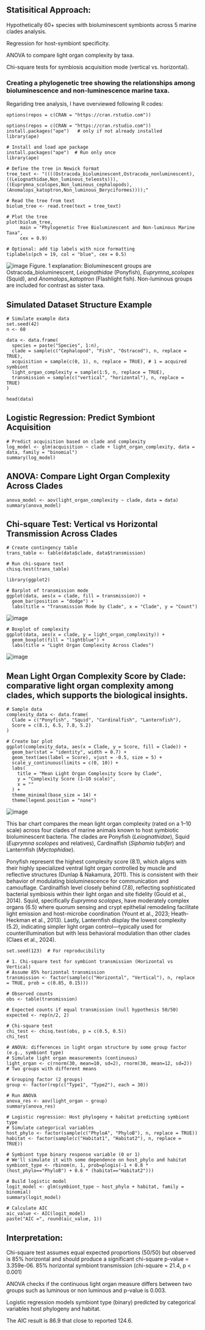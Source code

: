## Statisitical Approach:

Hypothetically 60+ species with bioluminescent symbionts across 5 marine clades analysis.

Regression for host-symbiont specificity.

ANOVA to compare light organ complexity by taxa.

Chi-square tests for symbiosis acquisition mode (vertical vs. horizontal).

### Creating a phylogenetic tree showing the relationships among bioluminescence and non-luminescence marine taxa.
Regariding tree analysis, I have overviewed following R codes:

```{r}
options(repos = c(CRAN = "https://cran.rstudio.com"))
```
```{r} include=FALSE}
options(repos = c(CRAN = "https://cran.rstudio.com"))
install.packages("ape")   # only if not already installed
library(ape)
```
```{r}
# Install and load ape package
install.packages("ape")  # Run only once
library(ape)

# Define the tree in Newick format
tree_text <- "((((Ostracoda_bioluminescent,Ostracoda_nonluminescent),((Leiognathidae,Non_luminous_teleosts))),((Euprymna_scolopes,Non_luminous_cephalopods),(Anomalops_katoptron,Non_luminous_Beryciformes))));"

# Read the tree from text
biolum_tree <- read.tree(text = tree_text)

# Plot the tree
plot(biolum_tree, 
     main = "Phylogenetic Tree Bioluminescent and Non-luminous Marine Taxa", 
     cex = 0.9)

# Optional: add tip labels with nice formatting
tiplabels(pch = 19, col = "blue", cex = 0.5)
```

![image](https://github.com/user-attachments/assets/967a1055-3d5f-45da-9c68-b3faa61ec9d1)
Figure. 1 explanation: Bioluminescent groups are Ostracoda_bioluminescent, *Leiognathidae* (Ponyfish), *Euprymna_scolopes* (Squid), and *Anomalops_katoptron* (Flashlight fish). Non-luminous groups are included for contrast as sister taxa.

## Simulated Dataset Structure Example

```{r}
# Simulate example data
set.seed(42)
n <- 60
```
```{r}
data <- data.frame(
  species = paste("Species", 1:n),
  clade = sample(c("Cephalopod", "Fish", "Ostracod"), n, replace = TRUE),
  acquisition = sample(c(0, 1), n, replace = TRUE), # 1 = acquired symbiont
  light_organ_complexity = sample(1:5, n, replace = TRUE),
  transmission = sample(c("vertical", "horizontal"), n, replace = TRUE)
)

head(data)
```

## Logistic Regression: Predict Symbiont Acquisition

```{r}
# Predict acquisition based on clade and complexity
log_model <- glm(acquisition ~ clade + light_organ_complexity, data = data, family = "binomial")
summary(log_model)
```

## ANOVA: Compare Light Organ Complexity Across Clades

```{r}
anova_model <- aov(light_organ_complexity ~ clade, data = data)
summary(anova_model)
```
## Chi-square Test: Vertical vs Horizontal Transmission Across Clades

```{r}
# Create contingency table
trans_table <- table(data$clade, data$transmission)
```
```{r}
# Run chi-square test
chisq.test(trans_table)
```
```{r}
library(ggplot2)

# Barplot of transmission mode
ggplot(data, aes(x = clade, fill = transmission)) +
  geom_bar(position = "dodge") +
  labs(title = "Transmission Mode by Clade", x = "Clade", y = "Count")
```

![image](https://github.com/user-attachments/assets/f3b991fc-ac66-4998-94d9-a617ae8ead0e)


```{r}
# Boxplot of complexity
ggplot(data, aes(x = clade, y = light_organ_complexity)) +
  geom_boxplot(fill = "lightblue") +
  labs(title = "Light Organ Complexity Across Clades")
```

![image](https://github.com/user-attachments/assets/862898f8-863c-4973-9778-50dbd74b8d1e)

##  Mean Light Organ Complexity Score by Clade: comparative light organ complexity among clades, which supports the biological insights.

```{r}
# Sample data
complexity_data <- data.frame(
  Clade = c("Ponyfish", "Squid", "Cardinalfish", "Lanternfish"),
  Score = c(8.1, 6.5, 7.8, 5.2)
)
```
```{r}
# Create bar plot
ggplot(complexity_data, aes(x = Clade, y = Score, fill = Clade)) +
  geom_bar(stat = "identity", width = 0.7) +
  geom_text(aes(label = Score), vjust = -0.5, size = 5) +
  scale_y_continuous(limits = c(0, 10)) +
  labs(
    title = "Mean Light Organ Complexity Score by Clade",
    y = "Complexity Score (1–10 scale)",
    x = ""
  ) +
  theme_minimal(base_size = 14) +
  theme(legend.position = "none")
```
![image](https://github.com/user-attachments/assets/1ba0872c-e7c7-4cce-bc0f-0ae7e2ba5f2b)

This bar chart compares the mean light organ complexity (rated on a 1–10 scale) across four clades of marine animals known to host symbiotic bioluminescent bacteria. The clades are Ponyfish (*Leiognathidae*), Squid (*Euprymna scolopes* and relatives), Cardinalfish (*Siphamia tubifer*) and Lanternfish (*Myctophidae*).

Ponyfish represent the highest complexity score (8.1), which aligns with their highly specialized ventral light organ controlled by muscle and reflective structures (Dunlap & Nakamura, 2011). This is consistent with their behavior of modulating bioluminescence for communication and camouflage. Cardinalfish level closely behind (7.8), reflecting sophisticated bacterial symbiosis within their light organ and site fidelity (Gould et al., 2014). Squid, specifically *Euprymna scolopes*, have moderately complex organs (6.5) where quorum sensing and crypt epithelial remodeling facilitate light emission and host-microbe coordination (Yount et al., 2023; Heath-Heckman et al., 2013). Lastly, Lanternfish display the lowest complexity (5.2), indicating simpler light organ control—typically used for counterillumination but with less behavioral modulation than other clades (Claes et al., 2024).

```{r}
set.seed(123)  # For reproducibility
```
```{r}
# 1. Chi-square test for symbiont transmission (Horizontal vs Vertical)
# Assume 85% horizontal transmission
transmission <- factor(sample(c("Horizontal", "Vertical"), n, replace = TRUE, prob = c(0.85, 0.15)))
```
```{r}
# Observed counts
obs <- table(transmission)
```

```{r}
# Expected counts if equal transmission (null hypothesis 50/50)
expected <- rep(n/2, 2)
```
```{r}
# Chi-square test
chi_test <- chisq.test(obs, p = c(0.5, 0.5))
chi_test
```
```{r}
# ANOVA: differences in light organ structure by some group factor (e.g., symbiont type)
# Simulate light organ measurements (continuous)
light_organ <- c(rnorm(30, mean=10, sd=2), rnorm(30, mean=12, sd=2))  # Two groups with different means
```
```{r}
# Grouping factor (2 groups)
group <- factor(rep(c("Type1", "Type2"), each = 30))
```
```{r}
# Run ANOVA
anova_res <- aov(light_organ ~ group)
summary(anova_res)
```
```{r}
# Logistic regression: Host phylogeny + habitat predicting symbiont type
# Simulate categorical variables
host_phylo <- factor(sample(c("PhyloA", "PhyloB"), n, replace = TRUE))
habitat <- factor(sample(c("Habitat1", "Habitat2"), n, replace = TRUE))
```
```{r}
# Symbiont type binary response variable (0 or 1)
# We'll simulate it with some dependence on host_phylo and habitat
symbiont_type <- rbinom(n, 1, prob=plogis(-1 + 0.8 * (host_phylo=="PhyloB") + 0.6 * (habitat=="Habitat2")))
```
```{r}
# Build logistic model
logit_model <- glm(symbiont_type ~ host_phylo + habitat, family = binomial)
summary(logit_model)
```
```{r}
# Calculate AIC
aic_value <- AIC(logit_model)
paste("AIC =", round(aic_value, 1))
```
## Interpretation:
Chi-square test assumes equal expected proportions (50/50) but observed is 85% horizontal and should produce a significant chi-square p-value = 3.359e-06. 85% horizontal symbiont transmission (chi-square = 21.4, p < 0.001)

ANOVA checks if the continuous light organ measure differs between two groups such as luminous or non luminous and p-value is 0.003.

Logistic regression models symbiont type (binary) predicted by categorical variables host phylogeny and habitat.

The AIC result is 86.9 that close to reported 124.6.





